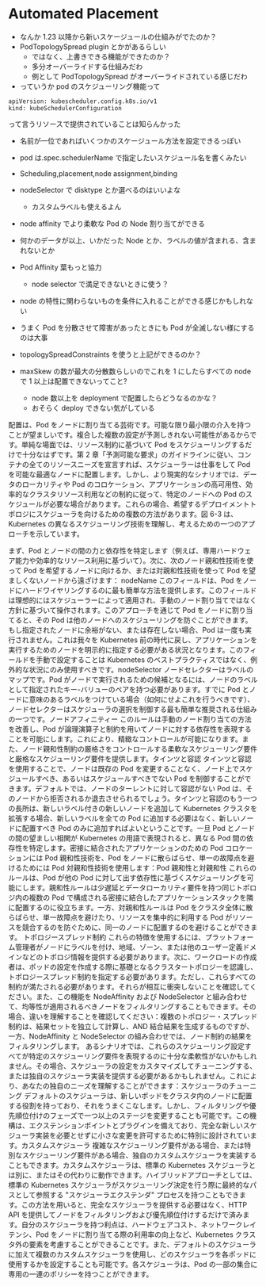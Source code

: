 # Automated Placement

- なんか 1.23 以降から新いスケージュールの仕組みがでたのか？
- PodTopologySpread plugin とかがあるらしい
  - ではなく、上書きできる機能ができたのか？
  - 多分オーバーライドする仕組みだわ
  - 例として PodTopologySpread がオーバーライドされている感じだわ
- っていうか pod のスケジューリング機能って

```
apiVersion: kubescheduler.config.k8s.io/v1
kind: kubeSchedulerConfiguration
```

って言うリソースで提供されていることは知らんかった

- 名前が一位であればいくつかのスケージュール方法を設定できるっぽい
- pod は.spec.schedulerName で指定したいスケジュール名を書くみたい
- Scheduling,placement,node assignment,binding

- nodeSelector で disktype とか選べるのはいいよな

  - カスタムラベルも使えるよん

- node affinity でより柔軟な Pod の Node 割り当てができる
- 何かのデータが以上、いかだった Node とか、ラベルの値が含まれる、含まれないとか
- Pod Affinity 葉もっと協力

  - node selector で満足できないときに使う？

- node の特性に関わらないものを条件に入れることができる感じかもしれない
- うまく Pod を分散させて障害があったときにも Pod が全滅しない様にするのは大事
- topologySpreadConstraints を使うと上記ができるのか？
- maxSkew の数が最大の分散数らしいのでこれを 1 にしたらすべての node で 1 以上は配置できないってこと?
  - node 数以上を deployment で配置したらどうなるのかな？
  - おそらく deploy できない気がしている

配置は、Pod をノードに割り当てる芸術です。可能な限り最小限の介入を持つことが望ましいです。複合した複数の設定が予測しきれない可能性があるからです。単純な場面では、リソース制約に基づいて Pod をスケジューリングするだけで十分なはずです。第 2 章「予測可能な要求」のガイドラインに従い、コンテナの全てのリソースニーズを宣言すれば、スケジューラーは仕事をして Pod を可能な最適なノードに配置します。しかし、より現実的なシナリオでは、データのローカリティや Pod のコロケーション、アプリケーションの高可用性、効率的なクラスタリソース利用などの制約に従って、特定のノードへの Pod のスケジュールが必要な場合があります。これらの場合、希望するデプロイメントトポロジにスケジューラを向けるための複数の方法があります。図 6-3 は、Kubernetes の異なるスケジューリング技術を理解し、考えるための一つのアプローチを示しています。

まず、Pod とノードの間の力と依存性を特定します（例えば、専用ハードウェア能力や効率的なリソース利用に基づいて）。次に、次のノード親和性技術を使って Pod を希望するノードに向けるか、または対親和性技術を使って Pod を望ましくないノードから遠ざけます：
nodeName このフィールドは、Pod をノードにハードワイヤリングするのに最も簡単な方法を提供します。このフィールドは理想的にはスケジューラーによって適用され、手動のノード割り当てではなく方針に基づいて操作されます。このアプローチを通じて Pod をノードに割り当てると、その Pod は他のノードへのスケジューリングを防ぐことができます。もし指定されたノードに余裕がない、または存在しない場合、Pod は一度も実行されません。これは我々を Kubernetes 前の時代に戻し、アプリケーションを実行するためのノードを明示的に指定する必要がある状況となります。このフィールドを手動で設定することは Kubernetes のベストプラクティスではなく、例外的な状況にのみ使用すべきです。nodeSelector ノードセレクターはラベルのマップです。Pod がノードで実行されるための候補となるには、ノードのラベルとして指定されたキー-バリューのペアを持つ必要があります。すでに Pod とノードに意味のあるラベルをつけている場合（如何にせよこれを行うべきです）、ノードセレクターはスケジューラの選択を制御する最も簡単な推奨される仕組みの一つです。ノードアフィニティー このルールは手動のノード割り当ての方法を改善し、Pod が論理演算子と制約を用いてノードに対する依存性を表現することを可能にします。これにより、精緻なコントロールが可能になります。また、ノード親和性制約の厳格さをコントロールする柔軟なスケジューリング要件と厳格なスケジューリング要件を提供します。タインツと容認 タインツと容認を使用することで、ノードは既存の Pod を変更することなく、ノード上でスケジュールすべき、あるいはスケジュールすべきでない Pod を制御することができます。デフォルトでは、ノードのターレントに対して容認がない Pod は、そのノードから拒否されるか退去させられるでしょう。タインツと容認のもう一つの長所は、新しいラベル付きの新しいノードを追加して Kubernetes クラスタを拡張する場合、新しいラベルを全ての Pod に追加する必要はなく、新しいノードに配置すべき Pod のみに追加すればよいということです。一旦 Pod とノードの間の望ましい相関が Kubernetes の用語で表現されると、異なる Pod 間の依存性を特定します。密接に結合されたアプリケーションのための Pod コロケーションには Pod 親和性技術を、Pod をノードに散らばらせ、単一の故障点を避けるためには Pod 対親和性技術を使用します：Pod 親和性と対親和性 これらのルールは、Pod が他の Pod に対して出す依存性に基づくスケジューリングを可能にします。親和性ルールは少遅延とデータローカリティ要件を持つ同じトポロジ内の複数の Pod で構成される密接に結合したアプリケーションスタックを隣に配置するのに役立ちます。一方、対親和性ルールは Pod をクラスタ全体に散らばらせ、単一故障点を避けたり、リソースを集中的に利用する Pod がリソースを競合するのを防ぐために、同一のノードに配置するのを避けることができます。 トポロジースプレッド制約 これらの特徴を使用するには、プラットフォーム管理者がノードにラベルを付け、地域、ゾーン、または他のユーザー定義ドメインなどのトポロジ情報を提供する必要があります。次に、ワークロードの作成者は、ポッドの設定を作成する際に基礎となるクラスタートポロジーを認識し、トポロジースプレッド制約を指定する必要があります。ただし、これらすべての制約が満たされる必要があります。それらが相互に衝突しないことを確認してください。また、この機能を NodeAffinity および NodeSelector と組み合わせて、均等性が適用されるべきノードをフィルタリングすることもできます。その場合、違いを理解することを確認してください：複数のトポロジー・スプレッド制約は、結果セットを独立して計算し、AND 結合結果を生成するものですが、一方、NodeAffinity と NodeSelector の組み合わせでは、ノード制約の結果をフィルタリングします。 あるシナリオでは、これらのスケジューリング設定すべてが特定のスケジューリング要件を表現するのに十分な柔軟性がないかもしれません。その場合、スケジューラの設定をカスタマイズしてチューニングする、または独自のスケジューラ実装を提供する必要があるかもしれません。これにより、あなたの独自のニーズを理解することができます：スケジューラのチューニング デフォルトのスケジューラは、新しいポッドをクラスタ内のノードに配置する役割を持っており、それをうまくこなします。しかし、フィルタリングや優先順位付けのフェーズで一つ以上のステージを変更することも可能です。この機構は、エクステンションポイントとプラグインを備えており、完全な新しいスケジューラ実装を必要とせずに小さな変更を許可するために特別に設計されています。カスタムスケジューラ
複雑なスケジューリング要件がある場合、または特別なスケジューリング要件がある場合、独自のカスタムスケジューラを実装することもできます。カスタムスケジューラは、標準の Kubernetes スケジューラとは別に、またはその代わりに動作できます。ハイブリッドアプローチとしては、標準の Kubernetes スケジューラがスケジューリング決定を行う際に最終的なパスとして参照する "スケジューラエクステンダ" プロセスを持つこともできます。この方法を用いると、完全なスケジューラを提供する必要はなく、HTTP API を提供してノードをフィルタリングおよび優先順位付けするだけで済みます。自分のスケジューラを持つ利点は、ハードウェアコスト、ネットワークレイテンシ、Pod をノードに割り当てる際の利用率の向上など、Kubernetes クラスタ外の要素を考慮することができることです。また、デフォルトのスケジューラに加えて複数のカスタムスケジューラを使用し、どのスケジューラを各ポッドに使用するかを設定することも可能です。各スケジューラは、Pod の一部の集合に専用の一連のポリシーを持つことができます。
